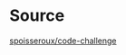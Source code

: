 # Source

[spoisseroux/code-challenge](https://github.com/spoisseroux/code-challenge/tree/61b47246c428dea0eec1f7037f122f1aabd20bdd)
